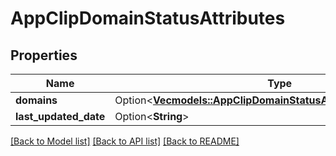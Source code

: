 # AppClipDomainStatusAttributes

## Properties

Name | Type | Description | Notes
------------ | ------------- | ------------- | -------------
**domains** | Option<[**Vec<models::AppClipDomainStatusAttributesDomainsInner>**](AppClipDomainStatus_attributes_domains_inner.md)> |  | [optional]
**last_updated_date** | Option<**String**> |  | [optional]

[[Back to Model list]](../README.md#documentation-for-models) [[Back to API list]](../README.md#documentation-for-api-endpoints) [[Back to README]](../README.md)


